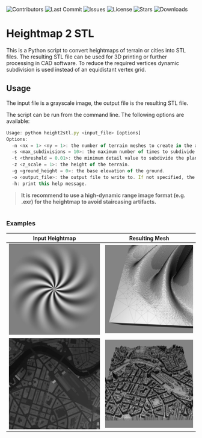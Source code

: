 ![Contributors](https://img.shields.io/github/contributors/41pha1/heightmap2stl)
![Last Commit](https://img.shields.io/github/last-commit/41pha1/heightmap2stl)
![Issues](https://img.shields.io/github/issues/41pha1/heightmap2stl)
![License](https://img.shields.io/github/license/41pha1/heightmap2stl)
![Stars](https://img.shields.io/github/stars/41pha1/heightmap2stl?style=social)
![Downloads](https://img.shields.io/github/downloads/41pha1/heightmap2stl/total)

# Heightmap 2 STL

This is a Python script to convert heightmaps of terrain or cities into STL files. The resulting STL file can be used for 3D printing or further processing in CAD software.
To reduce the required vertices dynamic subdivision is used instead of an equidistant vertex grid.

## Usage

The input file is a grayscale image, the output file is the resulting STL file.

The script can be run from the command line. The following options are available:

```js
Usage: python height2stl.py <input_file> [options]
Options:
  -n <nx = 1> <ny = 1>: the number of terrain meshes to create in the x and y directions.
  -s <max_subdivisions = 10>: the maximum number of times to subdivide the plane.
  -t <threshold = 0.01>: the minimum detail value to subdivide the plane at.
  -z <z_scale = 1>: the height of the terrain.
  -g <ground_height = 0>: the base elevation of the ground.
  -o <output_file>: the output file to write to. If not specified, the input file name will be used.
  -h: print this help message.
```

> **It is recommend to use a high-dynamic range image format (e.g. .exr) for the heightmap to avoid staircasing artifacts.**

#

### Examples

Input Heightmap            |  Resulting Mesh
:-------------------------:|:-------------------------:
![](demo/heightmap.png)    |  ![](demo/heightmap_stl.png)
![](demo/city.png)         |  ![](demo/city_stl.png)
